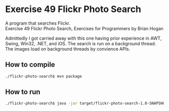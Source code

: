 # Exercise 49 Flickr Photo Search

A program that searches Flickr.  
Exercise 49 Flickr Photo Search, Exercises for Programmers by Brian Hogan

Admittedly I got carried away with this one having prior experience in AWT, Swing, Win32, .NET, and iOS. The search is run on a background thread. The images load on background threads by convience APIs.

## How to compile

```bash
./flickr-photo-search$ mvn package
```

## How to run

```bash
./flickr-photo-search$ java -jar target/flickr-photo-search-1.0-SNAPSHOT.jar
```
